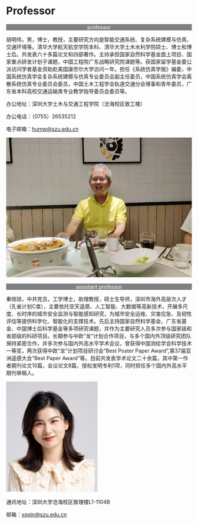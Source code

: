 # Professor



<div style="text-align: center;background-color: gray;color: white;">
  professor
</div>

胡明伟，男，博士，教授，主要研究方向是智能交通系统、复杂系统建模与仿真、交通环境等。清华大学航天航空学院本科、清华大学土木水利学院硕士、博士和博士后。共发表六十多篇论文和四部著作。主持承担国家自然科学基金面上项目、国家重点研发计划子课题，中国工程院广东战略研究院课题等。获国家留学基金委公派访问学者基金资助赴美国康奈尔大学访问一年。担任《系统仿真学报》编委，中国系统仿真学会复杂系统建模与仿真专业委员会副主任委员，中国系统仿真学会离散系统仿真专业委员会委员，中国土木工程学会轨道交通分会理事和青年委员，广东省本科高校交通运输类专业教学指导委员会委员等。

办公地址：深圳大学土木与交通工程学院（沧海校区致工楼）

办公电话：（0755）26535212

电子邮箱：humw@szu.edu.cn

![微信图片_20220613160357](/images/a8.jpg)

<div style="text-align: center;background-color: gray;color: white;">
  assistant professor
</div>

秦晓琼，中共党员，工学博士，助理教授，硕士生导师，深圳市海外高层次人才（孔雀计划C类），主要依托空天遥感、人工智能、大数据等高新技术，开展多尺度、长时序的城市安全监测与智能感知研究，为城市安全运维、灾害应急、及韧性评估等提供科学化、智能化的支撑技术。先后主持国家自然科学基金、广东省基金、中国博士后科学基金等多项研究课题，并作为主要研究人员多次参与国家级和省部级的科研项目。长期参与中欧“龙”计划合作项目，与多个国内外顶级研究团队保持紧密合作，并多次参与国内外高水平学术会议，曾获得中国测绘学会科学技术一等奖，两次获得中欧“龙”计划项目研讨会“Best Poster Paper Award”,第37届亚洲遥感大会“Best Paper Award”等。目前共发表学术论文二十余篇，其中第一作者期刊论文10篇，会议论文8篇，授权发明专利1项，同时担任多个国内外高水平期刊审稿人。

![4c94dab3b6f70ca34761248b11632475_ZFZNN3V7FVFf_randomid=1653033478659](/images/b1.png)

通讯地址：深圳大学沧海校区致理楼L1-1104B

邮箱：xqqin@szu.edu.cn

